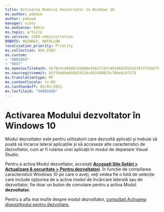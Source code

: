 ```yaml
---
title: Activarea Modului dezvoltator în Windows 10
ms.author: pebaum
author: pebaum
manager: scotv
ms.audience: Admin
ms.topic: article
ms.service: o365-administration
ROBOTS: NOINDEX, NOFOLLOW
localization_priority: Priority
ms.collection: Adm_O365
ms.custom:
- "9002955"
- "5657"
ms.openlocfilehash: 5678cdc4898b7a5806e42627c97c95546835b3a578f2719af791da062ba0e2ac
ms.sourcegitcommit: b5f7da89a650d2915dc652449623c78be6247175
ms.translationtype: MT
ms.contentlocale: ro-RO
ms.lasthandoff: 08/05/2021
ms.locfileid: "54003438"
---
```

# <a name="enable-developer-mode-in-windows-10"></a>Activarea Modului dezvoltator în Windows 10

Modul dezvoltator este pentru utilizatorii care dezvoltă aplicații și trebuie să poată să încarce lateral aplicațiile și să acceseze alte caracteristici de dezvoltator, cum ar fi rularea unei aplicații în modul de depanare Visual Studio.

Pentru a activa Modul dezvoltator, accesați **[Accesați Site Setări > Actualizare & securitate > Pentru dezvoltatori](ms-settings:developers?activationSource=GetHelp)**. În funcție de compilarea caracteristicii Windows 10 pe care o aveți, veți vedea fie o listă de selecție care include opțiunea de a activa modul de încărcare laterală sau de dezvoltator, fie doar un buton de comutare pentru a activa Modul **dezvoltator.**

Pentru a afla mai multe despre modul dezvoltator, [consultați Activarea dispozitivului pentru dezvoltare.](https://docs.microsoft.com/windows/uwp/get-started/enable-your-device-for-development)
